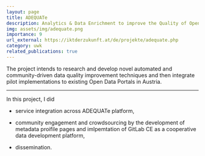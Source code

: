 ```yaml
---
layout: page
title: ADEQUATe
description: Analytics & Data Enrichment to improve the Quality of Open Data
img: assets/img/adequate.png
importance: 9
url_external: https://iktderzukunft.at/de/projekte/adequate.php
category: uwk
related_publications: true
---
```


The project intends to research and develop novel automated and community-driven data quality improvement techniques and
then integrate pilot implementations to existing Open Data Portals in Austria.

<hr />

In this project, I did

- service integration across ADEQUATe platform,

- community engagement and crowdsourcing by the development of metadata proifile pages and imlpemtation of GitLab CE as a cooperative data development platform,

- dissemination.

<div style="display: none">{% cite abramowicz_adequate_2019 %}{% cite neumaier_search_2018 %}</div>
